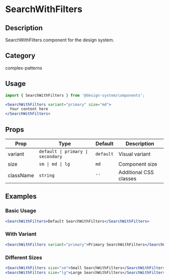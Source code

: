 # SearchWithFilters

## Description
SearchWithFilters component for the design system.

## Category
complex-patterns

## Usage

```jsx
import { SearchWithFilters } from '@design-system/components';

<SearchWithFilters variant="primary" size="md">
  Your content here
</SearchWithFilters>
```

## Props

| Prop | Type | Default | Description |
|------|------|---------|-------------|
| variant | `default \| primary \| secondary` | `default` | Visual variant |
| size | `sm \| md \| lg` | `md` | Component size |
| className | `string` | `''` | Additional CSS classes |

## Examples

### Basic Usage
```jsx
<SearchWithFilters>Default SearchWithFilters</SearchWithFilters>
```

### With Variant
```jsx
<SearchWithFilters variant="primary">Primary SearchWithFilters</SearchWithFilters>
```

### Different Sizes
```jsx
<SearchWithFilters size="sm">Small SearchWithFilters</SearchWithFilters>
<SearchWithFilters size="lg">Large SearchWithFilters</SearchWithFilters>
```

